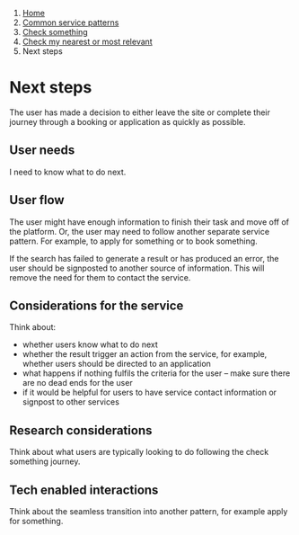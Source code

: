 1.  [Home](/docs/core/contents)
2.	[Common service patterns](/docs/documentation/core/common-service-patterns/overview)
3.  [Check something](docs/documentation/core/common-service-patterns/service-patterns/check-something/overview)
4.  [Check my nearest or most relevant](/docs/documentation/core/common-service-patterns/service-patterns/check-something/check-my-nearest/overview)
5.  Next steps

# Next steps
The user has made a decision to either leave the site or complete their journey through a booking or application as quickly as possible.

## User needs

I need to know what to do next.

## User flow

The user might have enough information to finish their task and move off of the platform. Or, the user may need to follow another separate service pattern. For example, to apply for something or to book something.

If the search has failed to generate a result or has produced an error, the user should be signposted to another source of information. This will remove the need for them to contact the service.

## Considerations for the service

Think about:

* whether users know what to do next
* whether the result trigger an action from the service, for example, whether users should be directed to an application
* what happens if nothing fulfils the criteria for the user – make sure there are no dead ends for the user
* if it would be helpful for users to have service contact information or signpost to other services

## Research considerations

Think about what users are typically looking to do following the check something journey. 

## Tech enabled interactions 

Think about the seamless transition into another pattern, for example apply for something.
